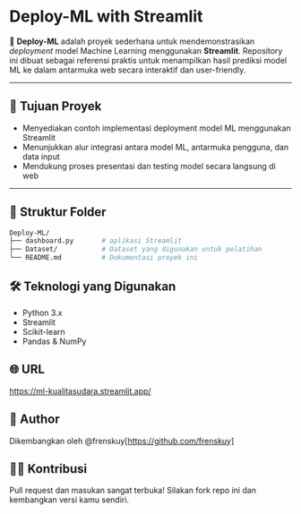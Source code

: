 # Deploy-ML with Streamlit

🚀 **Deploy-ML** adalah proyek sederhana untuk mendemonstrasikan _deployment_ model Machine Learning menggunakan **Streamlit**. Repository ini dibuat sebagai referensi praktis untuk menampilkan hasil prediksi model ML ke dalam antarmuka web secara interaktif dan user-friendly.

---

## 📌 Tujuan Proyek

- Menyediakan contoh implementasi deployment model ML menggunakan Streamlit
- Menunjukkan alur integrasi antara model ML, antarmuka pengguna, dan data input
- Mendukung proses presentasi dan testing model secara langsung di web

---

## 📁 Struktur Folder

```bash
Deploy-ML/
├── dashboard.py       # aplikasi Streamlit
├── Dataset/           # Dataset yang digunakan untuk pelatihan
└── README.md          # Dokumentasi proyek ini
```
## 🛠️ Teknologi yang Digunakan
- Python 3.x
- Streamlit
- Scikit-learn
- Pandas & NumPy

## 🌐 URL
https://ml-kualitasudara.streamlit.app/

## 👤 Author
Dikembangkan oleh @frenskuy[https://github.com/frenskuy]

## 🙋‍♂️ Kontribusi
Pull request dan masukan sangat terbuka! Silakan fork repo ini dan kembangkan versi kamu sendiri.
